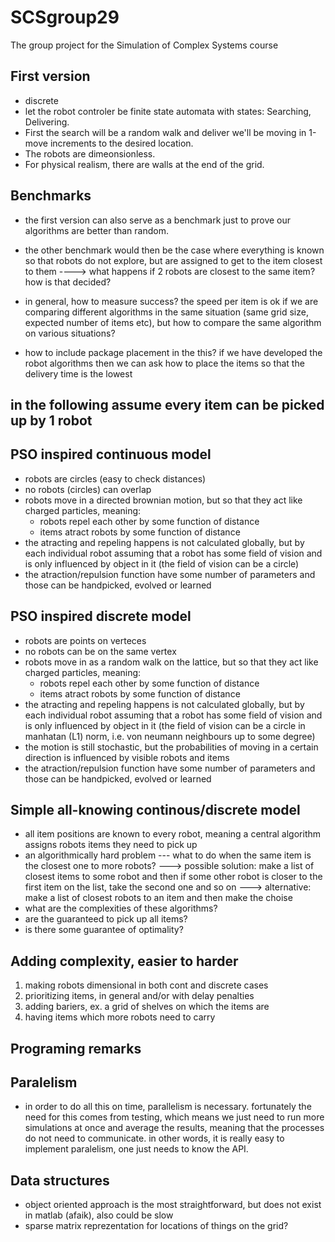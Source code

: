 # SCSgroup29
The group project for the Simulation of Complex Systems course

First version
-------------
- discrete
- let the robot controler be finite state automata 
  with states: Searching, Delivering.
-  First the search will be a random walk and deliver we'll be moving in 1-move increments
  to the desired location.
- The robots are dimeonsionless.
- For physical realism, there are walls at the end of the grid.

Benchmarks
----------
- the first version can also serve as a benchmark just to prove our algorithms are better than random.
- the other benchmark would then be the case where everything is known
so that robots do not explore, but are assigned to get to the item closest to them
----> what happens if 2 robots are closest to the same item? how is that decided?
- in general, how to measure success? 
the speed per item is ok if we are comparing different algorithms in the same situation (same
grid size, expected number of items etc), but how to compare
the same algorithm on various situations?

- how to include package placement in the this? 
if we have developed the robot algorithms then we can ask how to place the items
so that the delivery time is the lowest



in the following assume every item can be picked up by 1 robot
-------------------------------------------------------------
PSO inspired continuous model
--------------------------
- robots are circles (easy to check distances)
- no robots (circles) can overlap
- robots move in a directed brownian motion, but so that
they act like charged particles, meaning:
	- robots repel each other by some function of distance
	- items atract robots by some function of distance
- the atracting and repeling happens is not calculated globally, but
by each individual robot assuming that a robot has some field of vision
and is only influenced by object in it (the field of vision can be a circle)
- the atraction/repulsion function have some number of parameters and
those can be handpicked, evolved or learned



PSO inspired discrete model
--------------------------
- robots are points on verteces 
- no robots can be on the same vertex
- robots move in as a random walk on the lattice, but so that
they act like charged particles, meaning:
	- robots repel each other by some function of distance
	- items atract robots by some function of distance
- the atracting and repeling happens is not calculated globally, but
by each individual robot assuming that a robot has some field of vision
and is only influenced by object in it (the field of vision can be a circle
in manhatan (L1) norm, i.e. von neumann neighbours up to some degree)
- the motion is still stochastic, but the probabilities of moving in a
certain direction is influenced by visible robots and items
- the atraction/repulsion function have some number of parameters and
those can be handpicked, evolved or learned


Simple all-knowing continous/discrete model
------------------------------------
- all item positions are known to every robot, meaning
a central algorithm assigns robots items they need to pick up
- an algorithmically hard problem --- what to do when the same item
is the closest one to more robots? 
---> possible solution: make a list of closest items to some robot
and then if some other robot is closer to the first item on the
list, take the second one and so on
---> alternative: make a list of closest robots to an item and then
make the choise
- what are the complexities of these algorithms?
- are the guaranteed to pick up all items?
- is there some guarantee of optimality?




Adding complexity, easier to harder
-----------------------------------
1. making robots dimensional in both cont and discrete cases
2. prioritizing items, in general and/or with delay penalties
3. adding bariers, ex. a grid of shelves on which the items are
4. having items which more robots need to carry


Programing remarks
------------------
Paralelism
---------
- in order to do all this on time, parallelism is necessary. 
fortunately the need for this comes from testing, which means we just 
need to run more simulations at once and average the results,
meaning that the processes do not need to communicate. in other
words, it is really easy to implement paralelism,
one just needs to know the API.

Data structures
-----------------
- object oriented approach is the most straightforward, but
does not exist in matlab (afaik), also could be slow
- sparse matrix reprezentation for locations of things on the grid?
